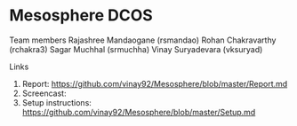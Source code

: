 # Mesosphere DCOS

Team members
Rajashree Mandaogane (rsmandao)
Rohan Chakravarthy (rchakra3)
Sagar Muchhal (srmuchha)
Vinay Suryadevara (vksuryad)


Links
1. Report: https://github.com/vinay92/Mesosphere/blob/master/Report.md
2. Screencast: 
3. Setup instructions: https://github.com/vinay92/Mesosphere/blob/master/Setup.md
